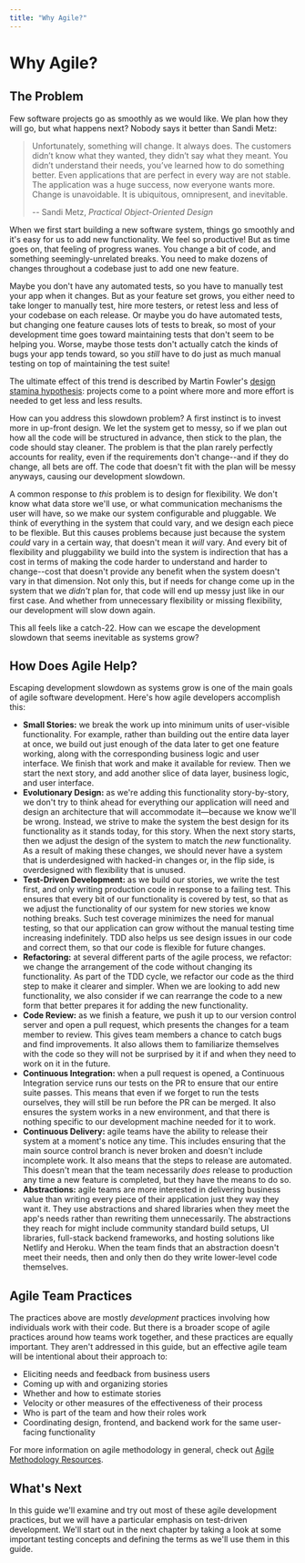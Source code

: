 ```yaml
---
title: "Why Agile?"
---
```


# Why Agile?

## The Problem

Few software projects go as smoothly as we would like. We plan how they will go, but what happens next? Nobody says it better than Sandi Metz:

> Unfortunately, something will change. It always does. The customers didn’t know what they wanted, they didn’t say what they meant. You didn’t understand their needs, you’ve learned how to do something better. Even applications that are perfect in every way are not stable. The application was a huge success, now everyone wants more. Change is unavoidable. It is ubiquitous, omnipresent, and inevitable.
>
> -- Sandi Metz, *Practical Object-Oriented Design*

When we first start building a new software system, things go smoothly and it's easy for us to add new functionality. We feel so productive! But as time goes on, that feeling of progress wanes. You change a bit of code, and something seemingly-unrelated breaks. You need to make dozens of changes throughout a codebase just to add one new feature.

Maybe you don't have any automated tests, so you have to manually test your app when it changes. But as your feature set grows, you either need to take longer to manually test, hire more testers, or retest less and less of your codebase on each release. Or maybe you do have automated tests, but changing one feature causes lots of tests to break, so most of your development time goes toward maintaining tests that don't seem to be helping you. Worse, maybe those tests don't actually catch the kinds of bugs your app tends toward, so you *still* have to do just as much manual testing on top of maintaining the test suite!

The ultimate effect of this trend is described by Martin Fowler's [design stamina hypothesis](https://www.martinfowler.com/bliki/DesignStaminaHypothesis.html): projects come to a point where more and more effort is needed to get less and less results.

How can you address this slowdown problem? A first instinct is to invest more in up-front design. We let the system get to messy, so if we plan out how all the code will be structured in advance, then stick to the plan, the code should stay cleaner. The problem is that the plan rarely perfectly accounts for reality, even if the requirements don't change--and if they do change, all bets are off. The code that doesn't fit with the plan will be messy anyways, causing our development slowdown.

A common response to *this* problem is to design for flexibility. We don't know what data store we'll use, or what communication mechanisms the user will have, so we make our system configurable and pluggable. We think of everything in the system that could vary, and we design each piece to be flexible. But this causes problems because just because the system *could* vary in a certain way, that doesn't mean it *will* vary. And every bit of flexibility and pluggability we build into the system is indirection that has a cost in terms of making the code harder to understand and harder to change--cost that doesn't provide any benefit when the system doesn't vary in that dimension. Not only this, but if needs for change come up in the system that we *didn't* plan for, that code will end up messy just like in our first case. And whether from unnecessary flexibility or missing flexibility, our development will slow down again.

This all feels like a catch-22. How can we escape the development slowdown that seems inevitable as systems grow?

## How Does Agile Help?

Escaping development slowdown as systems grow is one of the main goals of agile software development. Here's how agile developers accomplish this:

- **Small Stories:** we break the work up into minimum units of user-visible functionality. For example, rather than building out the entire data layer at once, we build out just enough of the data later to get one feature working, along with the corresponding business logic and user interface. We finish that work and make it available for review. Then we start the next story, and add another slice of data layer, business logic, and user interface.
- **Evolutionary Design:** as we're adding this functionality story-by-story, we don't try to think ahead for everything our application will need and design an architecture that will accommodate it—because we know we'll be wrong. Instead, we strive to make the system the best design for its functionality as it stands today, for this story. When the next story starts, then we adjust the design of the system to match the *new* functionality. As a result of making these changes, we should never have a system that is underdesigned with hacked-in changes or, in the flip side, is overdesigned with flexibility that is unused.
- **Test-Driven Development:** as we build our stories, we write the test first, and only writing production code in response to a failing test. This ensures that every bit of our functionality is covered by test, so that as we adjust the functionality of our system for new stories we know nothing breaks. Such test coverage minimizes the need for manual testing, so that our application can grow without the manual testing time increasing indefinitely. TDD also helps us see design issues in our code and correct them, so that our code is flexible for future changes.
- **Refactoring:** at several different parts of the agile process, we refactor: we change the arrangement of the code without changing its functionality. As part of the TDD cycle, we refactor our code as the third step to make it clearer and simpler. When we are looking to add new functionality, we also consider if we can rearrange the code to a new form that better prepares it for adding the new functionality.
- **Code Review:** as we finish a feature, we push it up to our version control server and open a pull request, which presents the changes for a team member to review. This gives team members a chance to catch bugs and find improvements. It also allows them to familiarize themselves with the code so they will not be surprised by it if and when they need to work on it in the future.
- **Continuous Integration:** when a pull request is opened, a Continuous Integration service runs our tests on the PR to ensure that our entire suite passes. This means that even if we forget to run the tests ourselves, they will still be run before the PR can be merged. It also ensures the system works in a new environment, and that there is nothing specific to our development machine needed for it to work.
- **Continuous Delivery:** agile teams have the ability to release their system at a moment's notice any time. This includes ensuring that the main source control branch is never broken and doesn't include incomplete work. It also means that the steps to release are automated. This doesn't mean that the team necessarily *does* release to production any time a new feature is completed, but they have the means to do so.
- **Abstractions:** agile teams are more interested in delivering business value than writing every piece of their application just they way they want it. They use abstractions and shared libraries when they meet the app's needs rather than rewriting them unnecessarily. The abstractions they reach for might include community standard build setups, UI libraries, full-stack backend frameworks, and hosting solutions like Netlify and Heroku. When the team finds that an abstraction doesn't meet their needs, then and only then do they write lower-level code themselves.

## Agile Team Practices

The practices above are mostly *development* practices involving how individuals work with their code. But there is a broader scope of agile practices around how teams work together, and these practices are equally important. They aren't addressed in this guide, but an effective agile team will be intentional about their approach to:

- Eliciting needs and feedback from business users
- Coming up with and organizing stories
- Whether and how to estimate stories
- Velocity or other measures of the effectiveness of their process
- Who is part of the team and how their roles work
- Coordinating design, frontend, and backend work for the same user-facing functionality

For more information on agile methodology in general, check out [Agile Methodology Resources](/next-steps.html#agile-methodology).

## What's Next

In this guide we'll examine and try out most of these agile development practices, but we will have a particular emphasis on test-driven development. We'll start out in the next chapter by taking a look at some important testing concepts and defining the terms as we'll use them in this guide.
